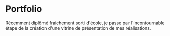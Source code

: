 # Portfolio

Récemment diplômé fraichement sorti d'école, je passe par l'incontournable étape de la création d'une vitrine de présentation de mes réalisations.

